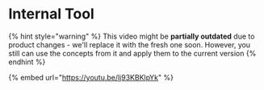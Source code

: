 # Internal Tool

{% hint style="warning" %}
This video might be **partially outdated** due to product changes - we'll replace it with the fresh one soon. However, you still can use the concepts from it and apply them to the current version
{% endhint %}

{% embed url="https://youtu.be/lj93KBKlpYk" %}

